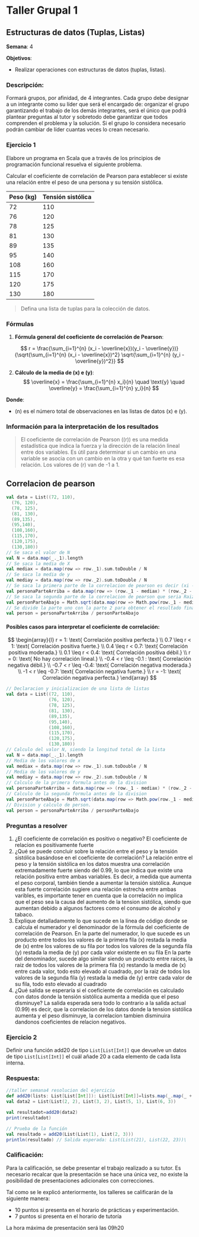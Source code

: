 # Taller Grupal  1
## Estructuras de datos (Tuplas, Listas)

**Semana**: 4

**Objetivos**:

- Realizar operaciones con estructuras de datos (tuplas, listas).

### Descripción:

Formará grupos, por afinidad, de 4 integrantes. Cada grupo debe designar a un integrante como su líder que será el encargado de: organizar el grupo garantizando el trabajo de los demás integrantes, será el único que podrá plantear preguntas al tutor y sobretodo debe garantizar que todos comprenden el problema y la solución. Si el grupo lo considera necesario podrán cambiar de líder cuantas veces lo crean necesario.

### Ejercicio 1

Elabore un programa en Scala que a través de los principios de programación funcional resuelva el siguiente problema.

Calcular el coeficiente de correlación de Pearson para establecer si existe una relación entre el peso de una persona y su tensión sistólica.

| Peso (kg) | Tensión sistólica |
|-----------|--------------------|
| 72        | 110                |
| 76        | 120                |
| 78        | 125                |
| 81        | 130                |
| 89        | 135                |
| 95        | 140                |
| 108       | 160                |
| 115       | 170                |
| 120       | 175                |
| 130       | 180                |

> Defina una lista de tuplas para la colección de datos. 


### Fórmulas

1. **Fórmula general del coeficiente de correlación de Pearson**:

$$
r = \frac{\sum_{i=1}^{n} (x_i - \overline{x})(y_i - \overline{y})}{\sqrt{\sum_{i=1}^{n} (x_i - \overline{x})^2} \sqrt{\sum_{i=1}^{n} (y_i - \overline{y})^2}}
$$

2. **Cálculo de la media de \(x\) e \(y\)**:
$$
\overline{x} = \frac{\sum_{i=1}^{n} x_i}{n} \quad \text{y} \quad \overline{y} = \frac{\sum_{i=1}^{n} y_i}{n}
$$

**Donde**:
- \(n\) es el número total de observaciones en las listas de datos \(x\) e \(y\).

### Información para la interpretación de los resultados
> El coeficiente de correlación de Pearson (\(r\)) es una medida estadística que indica la fuerza y la dirección de la relación lineal entre dos variables. Es útil para determinar si un cambio en una variable se asocia con un cambio en la otra y qué tan fuerte es esa relación. Los valores de \(r\) van de -1 a 1.

## Correlacion de pearson
```Scala
val data = List((72, 110),
  (76, 120),
  (78, 125),
  (81, 130),
  (89,135),
  (95,140),
  (108,160),
  (115,170),
  (120,175),
  (130,180))
// Se saca el valor de N
val N = data.map(_._1).length
// Se saca la media de X
val mediax = data.map(row => row._1).sum.toDouble / N
// Se saca la media de y
val mediay = data.map(row => row._2).sum.toDouble / N
// Se saca la primera parte de la correlacion de pearson es decir (xi - mediax)(yi-mediay)
val personaParteArriba = data.map(row => (row._1 - mediax) * (row._2 - mediay)).sum.toDouble
// Se saca la segunda parte de la correlacion de pearson que seria Raiz(xi-mediax)^2)* Raiz(yi-mediay)^2)*
val personParteAbajo = Math.sqrt(data.map(row => Math.pow(row._1 - mediax, 2)).sum.toDouble) * Math.sqrt(data.map(row => Math.pow(row._2 - mediay, 2)).sum.toDouble)
// Se divide la parte uno con la parte 2 para obtener el resultado finall
val person = personaParteArriba / personParteAbajo
```
#### Posibles casos para interpretar el coeficiente de correlación:

$$
\begin{array}{l}
r = 1: \text{ Correlación positiva perfecta.} \\
0.7 \leq r < 1: \text{ Correlación positiva fuerte.} \\
0.4 \leq r < 0.7: \text{ Correlación positiva moderada.} \\
0.1 \leq r < 0.4: \text{ Correlación positiva débil.} \\
r = 0: \text{ No hay correlación lineal.} \\
-0.4 < r \leq -0.1 : \text{ Correlación negativa débil.} \\
-0.7 < r \leq -0.4: \text{ Correlación negativa moderada.} \\
-1 < r \leq -0.7: \text{ Correlación negativa fuerte.} \\
r = -1: \text{ Correlación negativa perfecta.}
\end{array}
$$

```Scala
// Declaracion y inicializacion de una lista de listas
val data = List((72, 110),
                (76, 120),
                (78, 125),
                (81, 130),
                (89,135),
                (95,140),
                (108,160),
                (115,170),
                (120,175),
                (130,180))
// Calculo del valor N, siendo la longitud total de la lista
val N = data.map(_._1).length
// Media de los valores de x
val mediax = data.map(row => row._1).sum.toDouble / N
// Media de los valores de y
val mediay = data.map(row => row._2).sum.toDouble / N
// Calculo de la primera formula antes de la division
val personaParteArriba = data.map(row => (row._1 - mediax) * (row._2 - mediay)).sum.toDouble
// Calculo de la segunda formula antes de la division
val personParteAbajo = Math.sqrt(data.map(row => Math.pow(row._1 - mediax, 2)).sum.toDouble) * Math.sqrt(data.map(row => Math.pow(row._2 - mediay, 2)).sum.toDouble)
// Division y calculo de person.
val person = personaParteArriba / personParteAbajo
```
### Preguntas a resolver
1. ¿El coeficiente de correlación es positivo o negativo?
   El coeficiente de relacion es positivamente fuerte
2. ¿Qué se puede concluir sobre la relación entre el peso y la tensión sistólica basándose en el coeficiente de correlación?
La relación entre el peso y la tensión sistólica en los datos muestra una correlación extremadamente fuerte  siendo del 0.99, lo que indica que existe una relación positiva entre ambas variables. Es decir, a medida que aumenta el peso corporal, también tiende a aumentar la tensión sistólica. Aunque esta fuerte correlación sugiere una relación estrecha entre ambas varibles, es importante tener en cuenta que la correlación no implica que el peso sea la causa del aumento de la tension sistólica, siendo que aumentan debido a algunos factores como el consumo de alcohol y tabaco.
3. Explique detalladamente lo que sucede en la línea de código donde se calcula el numerador y el denominador de la fórmula del coeficiente de correlación de Pearson.
   En la parte del numerador, lo que sucede es un producto entre todos los valores de la primera fila (x) restada la media de (x) entre los valores de su fila  por todos los valores de la segunda fila (y) restada la media de (y) por cada valor existente en su fila
   En la parte del denominador, sucede algo similar siendo un producto entre raices, la raiz de todos los valores de la primera fila (x) restando la media de (x) entre cada valor, todo esto elevado al cuadrado, por la raiz de todos los valores de la segunda fila (y) restada la media de (y) entre cada valor de su fila, todo esto elevado al cuadrado
4. ¿Qué salida se esperaría si el coeficiente de correlación es calculado con datos donde la tensión sistólica aumenta a medida que el peso disminuye?
   La salida esperada sera todo lo contrario a la salida actual (0.99) es decir, que la correlacion de los datos donde la tension sistólica aumenta y el peso disminuye, la correlacion tambien disminuira dandonos coeficientes de relacion negativos.

### Ejercicio 2
Definir una función add20 de tipo `List[List[Int]]` que devuelve un datos de tipo `List[List[Int]]` el cuál añade 20 a cada elemento de cada lista interna.

### Respuesta:
```Scala
//taller semana4 resolucion del ejercicio
def add20(lists: List[List[Int]]): List[List[Int]]=lists.map(_.map(_ + 20)) // recibe la tupla y con funcion map obtiene las listas repite el proceso para obtener los =valores y sumarles 20
val data2 = List(List(2, 2), List(3, 2), List(5, 1), List(6, 3))

val resultadot=add20(data2)
print(resultadot)

// Prueba de la función
val resultado = add20(List(List(1), List(2, 3)))
println(resultado) // Salida esperada: List(List(21), List(22, 23))\
```

### Calificación:

Para la calificación, se debe presentar el trabajo realizado a su tutor. Es necesario recalcar que la presentación se hace una única vez, no existe la posibilidad de presentaciones adicionales con correcciones. 

Tal como se le explicó anteriormente, los talleres se calificarán de la siguiente manera:

- 10 puntos si presenta en el horario de prácticas y experimentación.
- 7 puntos si presenta en el horario de tutoría

La hora máxima de presentación será las 09h20
